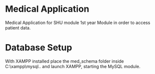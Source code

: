 # Medical Application

  Medical Application for SHU module 1st year Module in order to access patient data.

# Database Setup

  With XAMPP installed place the med_schema folder inside C:\xampp\mysql\.. and launch XAMPP, starting the MySQL module.
